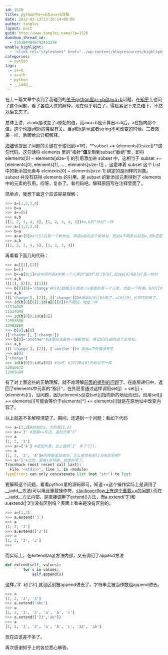 ```yaml
---
id: 1528
title: python中a+=b与a=a+b详解
date: 2012-03-13T23:20:14+00:00
author: tanglei
layout: post
guid: http://www.tanglei.name/?p=1528
duoshuo_thread_id:
  - 1351844048792453178
enable_highlight:
  - '<link rel="stylesheet" href="../wp-content/blogresources/highlightconfig/highlight.default.min.css"><script src="../wp-content/blogresources/highlightconfig/jquery-2.1.4.min.js"></script><script src="../wp-content/blogresources/highlightconfig/enable_highlight.js"></script>'
categories:
  - python
tags:
  - a+=b
  - a=a+b
  - python
  - __iadd__
---
```

在上一篇文章中谈到了我碰到的<a href="http://www.tanglei.name/a-python-problem-about-a-plusequal-b-and-a-equal-a-plus-b/" target="_blank">关于python里a+=b和a=a+b</a>问题。在<a href="http://www.zhihu.com/question/20114936" target="_blank">知乎</a>上也问了这个问题，看了各位大侠的解释，现在似乎明白了，得赶紧记下来总结下，不然以后又忘了。

总体上讲，a+=b是改变了a原始的值，而a=a+b是计算出a+b后，a在指向那个值。这个也跟a和b的类型有关。当a和b是int或者string不可改变的时候，二者效果一样。后面给出详细解释。

[海坡](http://haipo.me/)也提出了问题的关键在于递归到i=1时，**subset += (elements[0:size])**这句代码。这句话将 elements 里的“指针”**值**复制到subset“数组”里，即将 elements[0] ~ elements[size-1] 的引用添加进 subset 中，这相当于 subset += [elements[0], elements[1], &#8230; , elements[size-1]] 。这意味着 subset 这个 List 中的新添加元素与 elements[0] ~ elements[size-1] 绑定的是同样的对象。 subset 并没有获得 elements 的引用，是 subset 的新添加元素得到了 elements 中的元素的引用。哎呀，复杂了。看代码吧。解释原因写在注释里面了。

简单点，我想下面这个应该容易理解：

```python
>>> a=[1,2,3,4] 
>>> b=a 
>>> a+=[5] 
>>> a,b 
([1, 2, 3, 4, 5], [1, 2, 3, 4, 5])#a,b的“地址”一样 
>>> a=[1,2,3,4] 
>>> b=a 
>>> a=a+[5]#a+[5]后有一个新地址，再使a指向这个新地址，因此a不再是以前的a,而b还是以前的那个a//b，所以b不变 
>>> a,b 
([1, 2, 3, 4, 5], [1, 2, 3, 4])
```

再看看下面几句代码：

```python
>>> a=[[1],[2]] 
>>> b=[] 
>>> b+=a[0:1]#这句将列表a中第一个元素的“指针”给了b[0],此时a[0]和b[0]是一样的 
>>> a,b 
([[1], [2]], [[1]]) 
>>> b[0][0]='change'#b[0]就相当于取到了a里面的第一个元素，也是一个列表。b[0][0]也就定位到了a[0][0],对应的内容就是1 
>>> a,b 
([['change'], [2]], [['change']])#因此b[0][0]改了，a[0][0],也相应的改了。 
>>> id(b[0][0]);id(a[0][0])#不用说，地址一样 
11534048 
11534048 
>>> id(b[0]);id(a[0]) 
12903888 
12903888 
>>> b[0],a[0] 
(['change'], ['change']) 
>>> b[0]='another'#这里应该是有一块新地址，再让b[0]指向这个新地址。  
>>> a,b 
([['change'], [2]], ['another'])# 因此a中的值没有变
>>> a[0] 
['change'] 
>>> id(b[0]);id(a[0]) #此时，b[0]跟a[0]的地址不一样
13056672 
12903888
```

有了对上面这些的正确理解，就不难理解<a href="http://www.tanglei.name/a-python-problem-about-a-plusequal-b-and-a-equal-a-plus-b/" target="_blank">前面的提到的问题</a>了。在底层递归中，返回了elements中元素的“指针”，在外层里通过这样调用set[j]  = set[j] +  (elements[i])，没问题，因为elements没变(set[j]指向新的地址而已)。而用set[j] += elements[i]可能会等价于elements[*] += elements[i]就是在原地址中改变内容了。

以上就差不多解释清楚了。期间，还遇到一个问题：看如下代码

```python
>>> a=[1,2]#初始化a，为列表[1,2]
>>> a+='3' #直接+=方式，追加元素”3”
>>> a
[1, 2, '3']
>>> a+=['4'] #追加列表，比上面的‘3’ 多了个[]。
>>> a
[1, 2, '3', '4']#同样能追加成功，怎么感觉有无[]没有区别啊?
>>> a+'5'#当然，直接+字符串，就抛异常了。
Traceback (most recent call last):
  File "<stdin>", line 1, in <module>
TypeError: can only concatenate list (not "str") to list
```

要解释这个问题，看看python里的源码即可。知道+=这个操作实际上是调用了\_\_iadd\_\_方法(可以用此重载操作符，<a href="http://stackoverflow.com/questions/1047021/overriding-in-python-iadd-method" target="_blank">stackoverflow上有这个重载+=的问题</a>).而在\_\_iadd\_\_方法内部，是直接调用了extend()方法，而a.extend(‘3’)和a.extend([‘3’])没有区别吗？表面上看来是没有区别的。

```python
>>> a=[1,2]
>>> a.extend('3')
>>> a
[1, 2, '3']
>>> a.extend(['3'])
>>> a
[1, 2, '3', '3']
>>>
```

而实际上，在extend(arg)方法内部，又去调用了append方法

```python
def extend(self, values):
        for v in values:
            self.append(v)
```

这样，’3’  和 [‘3’] 就没区别被append进去了。字符串会被当作数组append进去。

```python
>>> a
[1, 2, '3', '3']
>>> a.extend('abc')
>>> a
[1, 2, '3', '3', 'a', 'b', 'c']
>>> a.extend(['23','ab'])
>>> a
[1, 2, '3', '3', 'a', 'b', 'c', '23', 'ab']
```

现在应该差不多了。
  
再次感谢知乎上的各位悉心解答。
